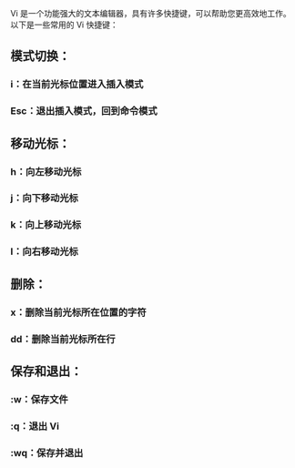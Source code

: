 Vi 是一个功能强大的文本编辑器，具有许多快捷键，可以帮助您更高效地工作。以下是一些常用的 Vi 快捷键：

## 模式切换：
### i：在当前光标位置进入插入模式
### Esc：退出插入模式，回到命令模式
## 移动光标：
### h：向左移动光标
### j：向下移动光标
### k：向上移动光标
### l：向右移动光标
## 删除：
### x：删除当前光标所在位置的字符
### dd：删除当前光标所在行
## 保存和退出：
### :w：保存文件
### :q：退出 Vi
### :wq：保存并退出

